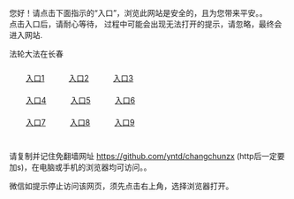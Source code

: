 您好！请点击下面指示的“入口”，浏览此网站是安全的，且为您带来平安。。 <br/>
点击入口后，请耐心等待， 过程中可能会出现无法打开的提示，请忽略，最终会进入网站. </br>

法轮大法在长春<br/>
<div style="padding:10px"><a style="margin:20px" target="_blank" href="https://d3tc4k3tvimrj8.cloudfront.net/2Qpsp?jgrzgpf" id="ccLink1" rel="nofollow">入口1</a> <a target="_blank" style="margin:20px" href="https://d1eat1m8pe2uc6.cloudfront.net/2Qpsp?vcjel" id="ccLink2" rel="nofollow">入口2</a> <a style="margin:20px" target="_blank" href="https://d3a2wyhbz0h3dn.cloudfront.net/2Qpsp?hwsvbfwv" id="ccLink3" rel="nofollow">入口3</a></div>

<div style="padding:10px" ><a style="margin:20px" target="_blank" href="https://d3tc4k3tvimrj8.cloudfront.net/2Qpsp?jgrzgpf" id="ccLink4" rel="nofollow">入口4</a> <a style="margin:20px" href="https://d1eat1m8pe2uc6.cloudfront.net/2Qpsp?vcjel" target="_blank" id="ccLink5" rel="nofollow">入口5</a> <a style="margin:20px" href="https://d3a2wyhbz0h3dn.cloudfront.net/2Qpsp?hwsvbfwv" target="_blank" id="ccLink6" rel="nofollow">入口6</a></div>

<div style="padding:10px"><a style="margin:20px" target="_blank" href="https://d3tc4k3tvimrj8.cloudfront.net/2Qpsp?jgrzgpf" id="ccLink7" rel="nofollow">入口7</a> <a style="margin:20px" href="https://d1eat1m8pe2uc6.cloudfront.net/2Qpsp?vcjel" target="_blank" id="ccLink8" rel="nofollow">入口8</a> <a style="margin:20px" target="_blank" href="https://d3a2wyhbz0h3dn.cloudfront.net/2Qpsp?hwsvbfwv" id="ccLink9" rel="nofollow">入口9</a></div>

<br/>



请复制并记住免翻墙网址 https://github.com/yntd/changchunzx (http后一定要加s)，在电脑或手机的浏览器均可访问。。<br/>

微信如提示停止访问该网页，须先点击右上角，选择浏览器打开。

